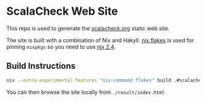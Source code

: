 # ScalaCheck Web Site

This repo is used to generate the [scalacheck.org](https://scalacheck.org/)
static web site.

The site is built with a combination of Nix and Hakyll. [nix
flakes](https://nixos.org/manual/nix/stable/command-ref/new-cli/nix3-flake.html)
is used for pinning `nixpkgs` so you need to use [nix
2.4](https://nixos.org/manual/nix/stable/release-notes/rl-2.4.html).

## Build Instructions

```sh
nix --extra-experimental-features "nix-command flakes" build .#scalacheck-web
```

You can then browse the site locally from `./result/index.html`
